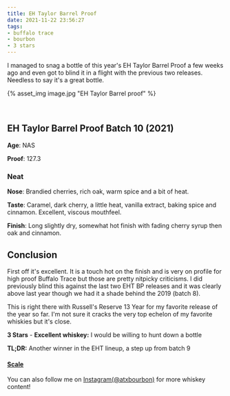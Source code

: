 ```yaml
---
title: EH Taylor Barrel Proof
date: 2021-11-22 23:56:27
tags:
- buffalo trace
- bourbon
- 3 stars
---
```

I managed to snag a bottle of this year's EH Taylor Barrel Proof a few weeks ago and even got to blind it in a flight with the previous two releases. Needless to say it's a great bottle.

{% asset_img image.jpg "EH Taylor Barrel proof" %}

&nbsp;

## EH Taylor Barrel Proof Batch 10 (2021)

**Age**: NAS

**Proof**: 127.3

### Neat

**Nose**: Brandied cherries, rich oak, warm spice and a bit of heat.

**Taste**: Caramel, dark cherry, a little heat, vanilla extract, baking spice and cinnamon. Excellent, viscous mouthfeel.

**Finish**: Long slightly dry, somewhat hot finish with fading cherry syrup then oak and cinnamon.

## Conclusion

First off it's excellent. It is a touch hot on the finish and is very on profile for high proof Buffalo Trace but those are pretty nitpicky criticisms. I did previously blind this against the last two EHT BP releases and it was clearly above last year though we had it a shade behind the 2019 (batch 8).

This is right there with Russell's Reserve 13 Year for my favorite release of the year so far. I'm not sure it cracks the very top echelon of my favorite whiskies but it's close.

**3 Stars** - **Excellent whiskey:** I would be willing to hunt down a bottle


**TL;DR:** Another winner in the EHT lineup, a step up from batch 9


#### [Scale](http://atxbourbon.com/Scale/)


You can also follow me on [Instagram(@atxbourbon)](https://www.instagram.com/atxbourbon/) for more whiskey content!

